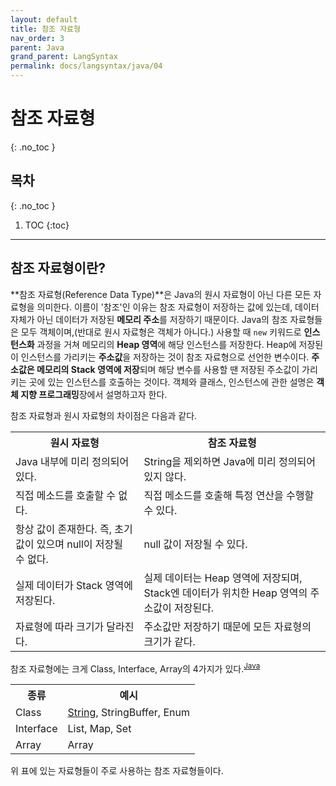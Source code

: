 ```yaml
---
layout: default
title: 참조 자료형
nav_order: 3
parent: Java
grand_parent: LangSyntax
permalink: docs/langsyntax/java/04
---
```


# 참조 자료형
{: .no_toc }

## 목차
{: .no_toc }

1. TOC
{:toc}

---

## 참조 자료형이란?
**참조 자료형(Reference Data Type)**은 Java의 원시 자료형이 아닌 다른 모든 자료형을 의미한다. 이름이 '참조'인 이유는 참조 자료형이 저장하는 값에 있는데, 데이터 자체가 아닌 데이터가 저장된 **메모리 주소**를 저장하기 때문이다. Java의 참조 자료형들은 모두 객체이며,(반대로 원시 자료형은 객체가 아니다.) 사용할 때 `new` 키워드로 **인스턴스화** 과정을 거쳐 메모리의 **Heap 영역**에 해당 인스턴스를 저장한다. Heap에 저장된 이 인스턴스를 가리키는 **주소값**을 저장하는 것이 참조 자료형으로 선언한 변수이다. **주소값은 메모리의 Stack 영역에 저장**되며 해당 변수를 사용할 땐 저장된 주소값이 가리키는 곳에 있는 인스턴스를 호출하는 것이다. 객체와 클래스, 인스턴스에 관한 설명은 **객체 지향 프로그래밍**장에서 설명하고자 한다.

참조 자료형과 원시 자료형의 차이점은 다음과 같다.
<table>
    <tr>
        <th>원시 자료형</th>
        <th>참조 자료형</th>
    </tr>
    <tr>
        <td>Java 내부에 미리 정의되어 있다.</td>
        <td>String을 제외하면 Java에 미리 정의되어 있지 않다.</td>
    </tr>
    <tr>
        <td>직접 메소드를 호출할 수 없다.</td>
        <td>직접 메소드를 호출해 특정 연산을 수행할 수 있다.</td>
    </tr>
    <tr>
        <td>항상 값이 존재한다. 즉, 초기값이 있으며 null이 저장될 수 없다.</td>
        <td>null 값이 저장될 수 있다.</td>
    </tr>
    <tr>
        <td>실제 데이터가 Stack 영역에 저장된다.</td>
        <td>실제 데이터는 Heap 영역에 저장되며, Stack엔 데이터가 위치한 Heap 영역의 주소값이 저장된다.</td>
    </tr>
    <tr>
        <td>자료형에 따라 크기가 달라진다.</td>
        <td>주소값만 저장하기 때문에 모든 자료형의 크기가 같다.</td>
    </tr>
</table>

참조 자료형에는 크게 Class, Interface, Array의 4가지가 있다.<sup>[Java](https://docs.oracle.com/javase/specs/jls/se18/html/jls-4.html "Java Language Specification")</sup>
<table>
    <tr>
        <th>종류</th>
        <th>예시</th>
    </tr>
    <tr>
        <td>Class</td>
        <td>
        <a href="https://hangillee.github.io/docs/langsyntax/java/04/String">String</a>,
        StringBuffer,
        Enum
        </td>
    </tr>
    <tr>
        <td>Interface</td>
        <td>List, Map, Set</td>
    </tr>
    <tr>
        <td>Array</td>
        <td>Array</td>
    </tr>
</table>

위 표에 있는 자료형들이 주로 사용하는 참조 자료형들이다.